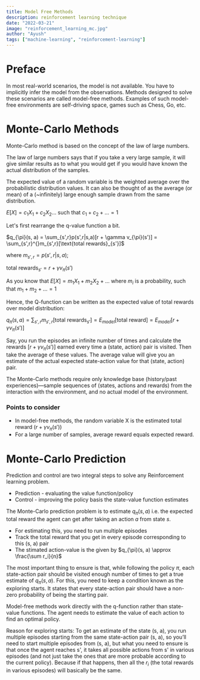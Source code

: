 ```yaml
---
title: Model Free Methods
description: reinforcement learning technique
date: "2022-03-21"
image: "reinforcement_learning_mc.jpg"
author: "Ayush"
tags: ["machine-learning", "reinforcement-learning"]
---
```


# Preface

In most real-world scenarios, the model is not available. You have to implicitly infer the model from the observations. Methods designed to solve these scenarios are called model-free methods. Examples of such model-free environments are self-driving space, games such as Chess, Go, etc.

# Monte-Carlo Methods

Monte-Carlo method is based on the concept of the law of large numbers.

The law of large numbers says that if you take a very large sample, it will give similar results as to what you would get if you would have known the actual distribution of the samples.

The expected value of a random variable is the weighted average over the probabilistic distribution values. It can also be thought of as the average (or mean) of a (~infinitely) large enough sample drawn from the same distribution.

$E[X] = c_1X_1 + c_2X_2 \ldots$ such that $c_1 + c_2 + \ldots = 1$

Let's first rearrange the q-value function a bit.

$q_{\pi}(s, a) = \sum_{s',r}p(s',r|s,a)[r + \gamma v_{\pi}(s')] = \sum_{s',r}^{}m_{s',r}[\text{total rewards}_{s'}]$

where $m_{s',r} = p(s',r|s,a)$;

$\text{total rewards}_{s'} = r + \gamma v_{\pi}(s')$

As you know that $E[X] = m_1X_1 + m_2X_2 + \ldots$ where $m_i$ is a probability, such that $m_1+m_2+\ldots = 1$

Hence, the Q-function can be written as the expected value of total rewards over model distribution:

$q_{\pi}(s, a) = \sum_{s', r}m_{s',r}[\text{total rewards}_{s'}] = E_{model}[\text{total reward}] = E_{model}[r + \gamma v_{\pi}(s')]$

Say, you run the episodes an infinite number of times and calculate the rewards $[r + \gamma v_{\pi}(s')]$ earned every time a (state, action) pair is visited. Then take the average of these values. The average value will give you an estimate of the actual expected state-action value for that (state, action) pair. 

The Monte-Carlo methods require only knowledge base (history/past experiences)—sample sequences of (states, actions and rewards) from the interaction with the environment, and no actual model of the environment.

### Points to consider
- In model-free methods, the random variable X is the estimated total reward ($r + \gamma v_{\pi}(s')$)
- For a large number of samples, average reward equals expected reward.

# Monte-Carlo Prediction
Prediction and control are two integral steps to solve any Reinforcement learning problem.
- Prediction - evaluating the value function/policy
- Control - improving the policy basis the state-value function estimates

The Monte-Carlo prediction problem is to estimate $q_{\pi}(s, a)$ i.e. the expected total reward the agent can get after taking an action $a$ from state $s$.

- For estimating this, you need to run multiple episodes
- Track the total reward that you get in every episode corresponding to this (s, a) pair
- The stimated action-value is the given by $q_{\pi}(s, a) \approx \frac{\sum r_i}{n}$

The most important thing to ensure is that, while following the policy $\pi$, each state-action pair should be visited enough number of times to get a true estimate of $q_{\pi}(s, a)$. For this, you need to keep a condition known as the exploring starts. It states that every state-action pair should have a non-zero probability of being the starting pair.

Model-free methods work directly with the q-function rather than state-value functions. The agent needs to estimate the value of each action to find an optimal policy.

Reason for exploring starts: To get an estimate of the state (s, a), you run multiple episodes starting from the same state-action pair (s, a), so you’ll need to start multiple episodes from (s, a), but what you need to ensure is that once the agent reaches s', it takes all possible actions from s' in various episodes (and not just take the ones that are more probable according to the current policy). Because if that happens, then all the $r_i$ (the total rewards in various episodes) will basically be the same.


